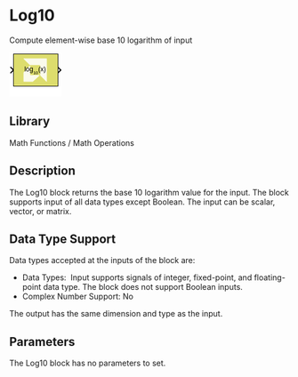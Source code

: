 # Log10

Compute element-wise base 10 logarithm of input

![](./Images/block.png)

## Library

Math Functions / Math Operations

## Description

The Log10 block returns the base 10 logarithm value for the input. The
block supports input of all data types except Boolean. The input can be
scalar, vector, or matrix.

## Data Type Support

Data types accepted at the inputs of the block are:

- Data Types:  Input supports signals of integer, fixed-point, and
  floating-point data type. The block does not support Boolean inputs.
- Complex Number Support: No

The output has the same dimension and type as the input.

## Parameters

The Log10 block has no parameters to set.
